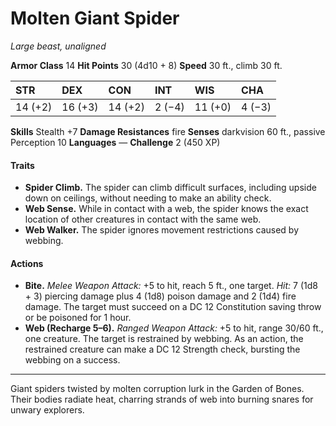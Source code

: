 # Molten Giant Spider
*Large beast, unaligned*

**Armor Class** 14
**Hit Points** 30 (4d10 + 8)
**Speed** 30 ft., climb 30 ft.

| STR | DEX | CON | INT | WIS | CHA |
|:--|:--|:--|:--|:--|:--|
|14 (+2)|16 (+3)|14 (+2)|2 (−4)|11 (+0)|4 (−3)|

**Skills** Stealth +7
**Damage Resistances** fire
**Senses** darkvision 60 ft., passive Perception 10
**Languages** —
**Challenge** 2 (450 XP)

#### Traits
- **Spider Climb.** The spider can climb difficult surfaces, including upside down on ceilings, without needing to make an ability check.
- **Web Sense.** While in contact with a web, the spider knows the exact location of other creatures in contact with the same web.
- **Web Walker.** The spider ignores movement restrictions caused by webbing.

#### Actions
- **Bite.** *Melee Weapon Attack:* +5 to hit, reach 5 ft., one target. *Hit:* 7 (1d8 + 3) piercing damage plus 4 (1d8) poison damage and 2 (1d4) fire damage. The target must succeed on a DC 12 Constitution saving throw or be poisoned for 1 hour.
- **Web (Recharge 5–6).** *Ranged Weapon Attack:* +5 to hit, range 30/60 ft., one creature. The target is restrained by webbing. As an action, the restrained creature can make a DC 12 Strength check, bursting the webbing on a success.

---

Giant spiders twisted by molten corruption lurk in the Garden of Bones. Their bodies radiate heat, charring strands of web into burning snares for unwary explorers.

